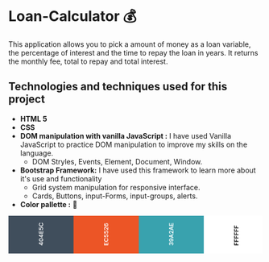 # Loan-Calculator   :moneybag:   
This application allows you to pick a amount of money as a loan variable, the percentage of interest and the time to repay the loan in years. It returns the monthly fee, total to repay and total interest.
## Technologies and techniques used for this project
* **HTML 5**
* **CSS**
* **DOM manipulation with vanilla JavaScript :** I have used Vanilla JavaScript to practice DOM manipulation to improve my skills on the language.
   * DOM Stryles, Events, Element, Document, Window.
* **Bootstrap Framework:** I have used this framework to learn more about it's use and functionality
   * Grid system manipulation for responsive interface.
   * Cards, Buttons, input-Forms, input-groups, alerts.
* **Color pallette :** :art: 





![Colors](img/Loan_calculator_color_palette.png?raw=true "Color Palette")


